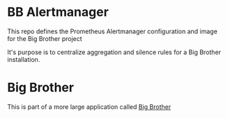 # BB Alertmanager
This repo defines the Prometheus Alertmanager configuration and image for the Big Brother project

It's purpose is to centralize aggregation and silence rules for a Big Brother installation.

# Big Brother
This is part of a more large application called [Big Brother](https://github.com/labbsr0x/big-brother/)
